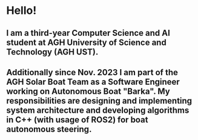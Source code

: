 # Hello!

## I am a third-year Computer Science and AI student at AGH University of Science and Technology (AGH UST).

## Additionally since Nov. 2023 I am part of the AGH Solar Boat Team as a Software Engineer working on Autonomous Boat "Barka". My responsibilities are designing and implementing system architecture and developing algorithms in C++ (with usage of ROS2) for boat autonomous steering.








